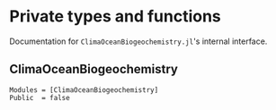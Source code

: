 # Private types and functions

Documentation for `ClimaOceanBiogeochemistry.jl`'s internal interface.

## ClimaOceanBiogeochemistry

```@autodocs
Modules = [ClimaOceanBiogeochemistry]
Public  = false
```

